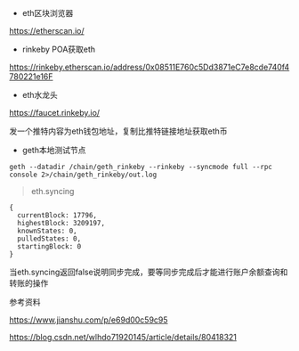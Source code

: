 * eth区块浏览器

https://etherscan.io/

* rinkeby POA获取eth

https://rinkeby.etherscan.io/address/0x08511E760c5Dd3871eC7e8cde740f4780221e16F

* eth水龙头

https://faucet.rinkeby.io/

发一个推特内容为eth钱包地址，复制比推特链接地址获取eth币

* geth本地测试节点

```
geth --datadir /chain/geth_rinkeby --rinkeby --syncmode full --rpc console 2>/chain/geth_rinkeby/out.log
```

> eth.syncing

```
{
  currentBlock: 17796,
  highestBlock: 3209197,
  knownStates: 0,
  pulledStates: 0,
  startingBlock: 0
}
```

当eth.syncing返回false说明同步完成，要等同步完成后才能进行账户余额查询和转账的操作

参考资料

https://www.jianshu.com/p/e69d00c59c95

https://blog.csdn.net/wlhdo71920145/article/details/80418321
